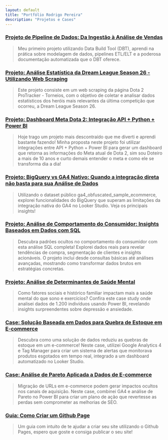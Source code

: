 ```yaml
---
layout: default
title: "Portfólio Rodrigo Pereira"
description: "Projetos e Cases"
---
```


### [Projeto de Pipeline de Dados: Da Ingestão à Análise de Vendas](./pipeline_vendas.md)
> Meu primeiro projeto utilizando Data Build Tool (DBT), aprendi na prática sobre modelagem de dados, pipelines ETL/ELT e a poderosa documentação automatizada que o DBT oferece.
>
>

### [Projeto: Análise Estatística da Dream League Season 26 - Utilizando Web Scraping](./web_scraping_dota2)
> Este projeto consiste em um web scraping da página Dota 2 ProTracker - Torneios, com o objetivo de coletar e analisar dados estatísticos dos heróis mais relevantes da última competição que ocorreu, a Dream League Season 26.
>
> 

### [Projeto: Dashboard Meta Dota 2: Integração API + Python + Power BI](./dashboard_dota2)

> Hoje trago um projeto mais descontraído que me diverti e aprendi bastante fazendo! Minha proposta neste projeto foi utilizar integrações entre API + Python + Power BI para gerar um dashboard que retorna as informações do Meta atual de Dota 2, sim sou Doteiro a mais de 10 anos e curto demais entender o meta e como ele se transforma dia a dia!
>
>

### [Projeto: BigQuery vs GA4 Nativo: Quando a integração direta não basta para sua Análise de Dados](./ga4_big_query)

> Utilizando o dataset público ga4_obfuscated_sample_ecommerce, explorei funcionalidades do BigQuery que superam as limitações da integração nativa do GA4 no Looker Studio. Veja os principais insights!
>
>

### [Projeto: Análise de Comportamento do Consumidor: Insights Baseados em Dados com SQL](./analise-comportamento-consumidor-sql)

> Descubra padrões ocultos no comportamento do consumidor com esta análise SQL completa! Explorei dados reais para revelar tendências de compra, segmentação de clientes e insights acionáveis. O projeto inclui desde consultas básicas até análises avançadas, mostrando como transformar dados brutos em estratégias concretas.
>
>

### [Projeto: Análise de Determinantes de Saúde Mental](./analise-saude-mental.html)

> Como fatores sociais e histórico familiar impactam mais a saúde mental do que sono e exercícios? Confira este case study onde analisei dados de 1.200 indivíduos usando Power BI, revelando insights surpreendentes sobre depressão e ansiedade.
>
>

### [Case: Solução Baseada em Dados para Quebra de Estoque em E-commerce](./case-quebra-estoque)

> Descubra como uma solução de dados reduziu as quebras de estoque em um e-commerce! Neste case, utilizei Google Analytics 4 e Tag Manager para criar um sistema de alertas que monitorava produtos esgotados em tempo real, integrado a um dashboard automatizado no Looker Studio.
>
>
 
### [Case: Análise de Pareto Aplicada a Dados de E-commerce](./case-analise-pareto)

> Migração de URLs em e-commerce podem gerar impactos ocultos nos canais de aquisição. Neste case, combinei GA4 e análise de Pareto no Power BI para criar um plano de ação que revertesse as perdas sem comprometer as melhorias de SEO.
>
>

### [Guia: Como Criar um Github Page](./guia-gitpage)

> Um guia com intuito de te ajudar a criar seu site utilizando o Github Pages, espero que goste e consiga publicar o seu site! 


